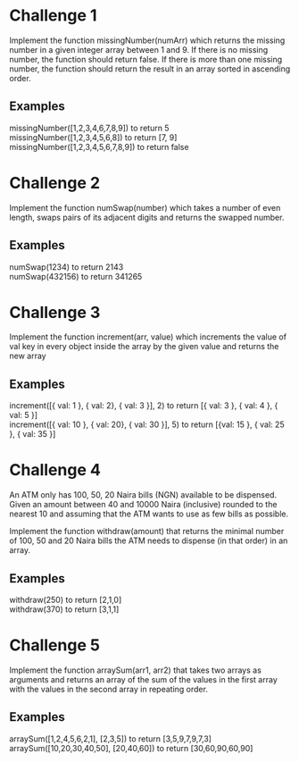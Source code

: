 # Challenge 1

Implement the function missingNumber(numArr) which returns the missing number in a given integer array between 1 and 9. If there is no missing number, the function should return false. If there is more than one missing number, the function should return the result in an array sorted in ascending order.

## Examples

missingNumber([1,2,3,4,6,7,8,9]) to return 5  
missingNumber([1,2,3,4,5,6,8]) to return [7, 9]  
missingNumber([1,2,3,4,5,6,7,8,9]) to return false 



# Challenge 2

Implement the function numSwap(number) which takes a number of even length, swaps pairs of its adjacent digits and returns the swapped number.

## Examples

numSwap(1234) to return 2143  
numSwap(432156) to return 341265



# Challenge 3

Implement the function increment(arr, value) which increments the value of val key in every object inside the array by the given value and returns the new array

## Examples

increment([{ val: 1 }, { val: 2}, { val: 3 }], 2) to return [{ val: 3 }, { val: 4 }, { val: 5 }]  
increment([{ val: 10 }, { val: 20}, { val: 30 }], 5) to return [{val: 15 }, { val: 25 }, { val: 35 }]  



# Challenge 4

An ATM only has 100, 50, 20 Naira bills (NGN) available to be dispensed.
Given an amount between 40 and 10000 Naira (inclusive) rounded to the nearest 10 and assuming that the ATM wants to use as few bills as possible.

Implement the function withdraw(amount) that returns the minimal number of 100, 50 and 20 Naira bills the ATM needs to dispense (in that order) in an array.

## Examples

withdraw(250) to return [2,1,0]  
withdraw(370) to return [3,1,1]



# Challenge 5

Implement the function arraySum(arr1, arr2) that takes two arrays as arguments and returns an array of the sum of the values in the first array with the values in the second array in repeating order.

## Examples
arraySum([1,2,4,5,6,2,1], [2,3,5]) to return [3,5,9,7,9,7,3]  
arraySum([10,20,30,40,50], [20,40,60]) to return [30,60,90,60,90]